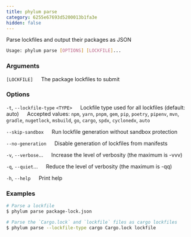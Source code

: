 ```yaml
---
title: phylum parse
category: 6255e67693d5200013b1fa3e
hidden: false
---
```


Parse lockfiles and output their packages as JSON

```sh
Usage: phylum parse [OPTIONS] [LOCKFILE]...
```

### Arguments

`[LOCKFILE]`
&emsp; The package lockfiles to submit

### Options

`-t`, `--lockfile-type` `<TYPE>`
&emsp; Lockfile type used for all lockfiles (default: auto)
&emsp; Accepted values: `npm`, `yarn`, `pnpm`, `gem`, `pip`, `poetry`, `pipenv`, `mvn`, `gradle`, `nugetlock`, `msbuild`, `go`, `cargo`, `spdx`, `cyclonedx`, `auto`

`--skip-sandbox`
&emsp; Run lockfile generation without sandbox protection

`--no-generation`
&emsp; Disable generation of lockfiles from manifests

`-v`, `--verbose`...
&emsp; Increase the level of verbosity (the maximum is -vvv)

`-q`, `--quiet`...
&emsp; Reduce the level of verbosity (the maximum is -qq)

`-h`, `--help`
&emsp; Print help

### Examples

```sh
# Parse a lockfile
$ phylum parse package-lock.json

# Parse the `Cargo.lock` and `lockfile` files as cargo lockfiles
$ phylum parse --lockfile-type cargo Cargo.lock lockfile
```
